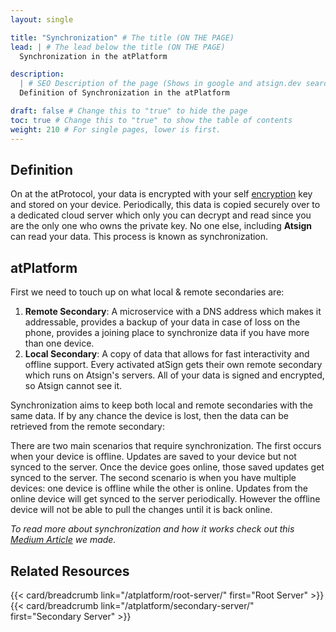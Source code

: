 ```yaml
---
layout: single

title: "Synchronization" # The title (ON THE PAGE)
lead: | # The lead below the title (ON THE PAGE)
  Synchronization in the atPlatform

description:
  | # SEO Description of the page (Shows in google and atsign.dev search)
  Definition of Synchronization in the atPlatform

draft: false # Change this to "true" to hide the page
toc: true # Change this to "true" to show the table of contents
weight: 210 # For single pages, lower is first.
---
```


## Definition

On at the atProtocol, your data is encrypted with your self [encryption](/reference/encryption) key and stored on your device. Periodically, this data is copied securely over to a dedicated cloud server which only you can decrypt and read since you are the only one who owns the private key. No one else, including **Atsign** can read your data. This process is known as synchronization.

## atPlatform

First we need to touch up on what local & remote secondaries are:

1. **Remote Secondary**: A microservice with a DNS address which makes it addressable, provides a backup of your data in case of loss on the phone, provides a joining place to synchronize data if you have more than one device.
2. **Local Secondary**: A copy of data that allows for fast interactivity and offline support. Every activated atSign gets their own remote secondary which runs on Atsign's servers. All of your data is signed and encrypted, so Atsign cannot see it.

Synchronization aims to keep both local and remote secondaries with the same data. If by any chance the device is lost, then the data can be retrieved from the remote secondary:

There are two main scenarios that require synchronization. The first occurs when your device is offline. Updates are saved to your device but not synced to the server. Once the device goes online, those saved updates get synced to the server. The second scenario is when you have multiple devices: one device is offline while the other is online. Updates from the online device will get synced to the server periodically. However the offline device will not be able to pull the changes until it is back online.

_To read more about synchronization and how it works check out this [Medium Article](https://Atsigncompany.medium.com/the-protocol-synchronization-77b00ca5341b) we made._

## Related Resources

{{< card/breadcrumb link="/atplatform/root-server/" first="Root Server" >}}
{{< card/breadcrumb link="/atplatform/secondary-server/" first="Secondary Server" >}}
